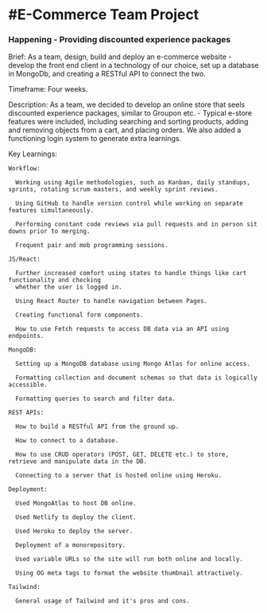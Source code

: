 # 


<h1>#E-Commerce Team Project</h1>
<h3>Happening - Providing discounted experience packages</h3>

Brief: As a team, design, build and deploy an e-commerce website - develop the front end client in a technology of our choice, set up a database in MongoDb, and creating a RESTful API to connect the two.

Timeframe: Four weeks.

Description: As a team, we decided to develop an online store that seels discounted experience packages, similar to Groupon etc. - Typical e-store features were included, including searching and sorting products, adding and removing objects from a cart, and placing orders. We also added a functioning login system to generate extra learnings.

Key Learnings:

    Workflow:
    
      Working using Agile methodologies, such as Kanban, daily standups, sprints, rotating scrum masters, and weekly sprint reviews.
      
      Using GitHub to handle version control while working on separate features simultaneously.
      
      Performing constant code reviews via pull requests and in person sit downs prior to merging.
      
      Frequent pair and mob programming sessions.

    JS/React:
    
      Further increased comfort using states to handle things like cart functionality and checking 
      whether the user is logged in.

      Using React Router to handle navigation between Pages.
                
      Creating functional form components.
      
      How to use Fetch requests to access DB data via an API using endpoints.
    
    MongoDB:
    
      Setting up a MongoDB database using Mongo Atlas for online access.

      Formatting collection and document schemas so that data is logically accessible.
      
      Formatting queries to search and filter data.
      
    REST APIs:
    
      How to build a RESTful API from the ground up.
      
      How to connect to a database.
      
      How to use CRUD operators (POST, GET, DELETE etc.) to store, retrieve and manipulate data in the DB.
      
      Connecting to a server that is hosted online using Heroku.
      
    Deployment:
      
      Used MongoAtlas to host DB online.
      
      Used Netlify to deploy the client.
      
      Used Heroku to deploy the server.
      
      Deployment of a monorepository.
      
      Used variable URLs so the site will run both online and locally.
      
      Using OG meta tags to format the website thumbnail attractively.
      
    Tailwind:
      
      General usage of Tailwind and it's pros and cons.
      


